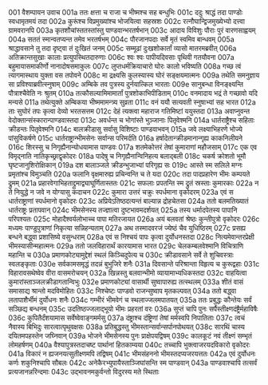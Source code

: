 001    वैशम्पायन उवाच
001a	ततः क्षत्ता च राजा च भीष्मश्च सह बन्धुभिः
001c	ददुः श्राद्धं तदा पाण्डोः स्वधामृतमयं तदा
002a	कुरूंश्च विप्रमुख्यांश्च भोजयित्वा सहस्रशः
002c	रत्नौघान्द्विजमुख्येभ्यो दत्त्वा ग्रामवरानपि
003a	कृतशौचांस्ततस्तांस्तु पाण्डवान्भरतर्षभान्
003c	आदाय विविशुः पौराः पुरं वारणसाह्वयम्
004a	सततं स्मान्वतप्यन्त तमेव भरतर्षभम्
004c	पौरजानपदाः सर्वे मृतं स्वमिव बान्धवम्
005a	श्राद्धावसाने तु तदा दृष्ट्वा तं दुःखितं जनम्
005c	सम्मूढां दुःखशोकार्तां व्यासो मातरमब्रवीत्
006a	अतिक्रान्तसुखाः कालाः प्रत्युपस्थितदारुणाः
006c	श्वः श्वः पापीयदिवसाः पृथिवी गतयौवना
007a	बहुमायासमाकीर्णो नानादोषसमाकुलः
007c	लुप्तधर्मक्रियाचारो घोरः कालो भविष्यति
008a	गच्छ त्वं त्यागमास्थाय युक्ता वस तपोवने
008c	मा द्रक्ष्यसि कुलस्यास्य घोरं सङ्क्षयमात्मनः
009a	तथेति समनुज्ञाय सा प्रविश्याब्रवीत्स्नुषाम्
009c	अम्बिके तव पुत्रस्य दुर्नयात्किल भारताः
009e	सानुबन्धा विनङ्क्ष्यन्ति पौत्राश्चैवेति नः श्रुतम्
010a	तत्कौसल्यामिमामार्तां पुत्रशोकाभिपीडिताम्
010c	वनमादाय भद्रं ते गच्छावो यदि मन्यसे
011a	तथेत्युक्ते अम्बिकया भीष्ममामन्त्र्य सुव्रता
011c	वनं ययौ सत्यवती स्नुषाभ्यां सह भारत
012a	ताः सुघोरं तपः कृत्वा देव्यो भरतसत्तम
012c	देहं त्यक्त्वा महाराज गतिमिष्टां ययुस्तदा
013a	अवाप्नुवन्त वेदोक्तान्संस्कारान्पाण्डवास्तदा
013c	अवर्धन्त च भोगांस्ते भुञ्जानाः पितृवेश्मनि
014a	धार्तराष्ट्रैश्च सहिताः क्रीडन्तः पितृवेश्मनि
014c	बालक्रीडासु सर्वासु विशिष्टाः पाण्डवाभवन्
015a	जवे लक्ष्याभिहरणे भोज्ये पांसुविकर्षणे
015c	धार्तराष्ट्रान्भीमसेनः सर्वान्स परिमर्दति
016a	हर्षादेतान्क्रीडमानान्गृह्य काकनिलीयने
016c	शिरस्सु च निगृह्यैनान्योधयामास पाण्डवः
017a	शतमेकोत्तरं तेषां कुमाराणां महौजसाम्
017c	एक एव विमृद्नाति नातिकृच्छ्राद्वृकोदरः
018a	पादेषु च निगृह्यैनान्विनिहत्य बलाद्बली
018c	चकर्ष क्रोशतो भूमौ घृष्टजानुशिरोक्षिकान्
019a	दश बालाञ्जले क्रीडन्भुजाभ्यां परिगृह्य सः
019c	आस्ते स्म सलिले मग्नः प्रमृतांश्च विमुञ्चति
020a	फलानि वृक्षमारुह्य प्रचिन्वन्ति च ते यदा
020c	तदा पादप्रहारेण भीमः कम्पयते द्रुमम्
021a	प्रहारवेगाभिहताद्द्रुमाद्व्याघूर्णितास्ततः
021c	सफलाः प्रपतन्ति स्म द्रुतं स्रस्ताः कुमारकाः
022a	न ते नियुद्धे न जवे न योग्यासु कदाचन
022c	कुमारा उत्तरं चक्रुः स्पर्धमाना वृकोदरम्
023a	एवं स धार्तराष्ट्राणां स्पर्धमानो वृकोदरः
023c	अप्रियेऽतिष्ठदत्यन्तं बाल्यान्न द्रोहचेतसा
024a	ततो बलमतिख्यातं धार्तराष्ट्रः प्रतापवान्
024c	भीमसेनस्य तज्ज्ञात्वा दुष्टभावमदर्शयत्
025a	तस्य धर्मादपेतस्य पापानि परिपश्यतः
025c	मोहादैश्वर्यलोभाच्च पापा मतिरजायत
026a	अयं बलवतां श्रेष्ठः कुन्तीपुत्रो वृकोदरः
026c	मध्यमः पाण्डुपुत्राणां निकृत्या सन्निहन्यताम्
027a	अथ तस्मादवरजं ज्येष्ठं चैव युधिष्ठिरम्
027c	प्रसह्य बन्धने बद्ध्वा प्रशासिष्ये वसुन्धराम्
028a	एवं स निश्चयं पापः कृत्वा दुर्योधनस्तदा
028c	नित्यमेवान्तरप्रेक्षी भीमस्यासीन्महात्मनः
029a	ततो जलविहारार्थं कारयामास भारत
029c	चेलकम्बलवेश्मानि विचित्राणि महान्ति च
030a	प्रमाणकोट्यामुद्देशं स्थलं किञ्चिदुपेत्य च
030c	क्रीडावसाने सर्वे ते शुचिवस्त्राः स्वलङ्कृताः
030e	सर्वकामसमृद्धं तदन्नं बुभुजिरे शनैः
031a	दिवसान्ते परिश्रान्ता विहृत्य च कुरूद्वहाः
031c	विहारावसथेष्वेव वीरा वासमरोचयन्
032a	खिन्नस्तु बलवान्भीमो व्यायामाभ्यधिकस्तदा
032c	वाहयित्वा कुमारांस्ताञ्जलक्रीडागतान्विभुः
032e	प्रमाणकोट्यां वासार्थी सुष्वापारुह्य तत्स्थलम्
033a	शीतं वासं समासाद्य श्रान्तो मदविमोहितः
033c	निश्चेष्टः पाण्डवो राजन्सुष्वाप मृतकल्पवत्
034a	ततो बद्ध्वा लतापाशैर्भीमं दुर्योधनः शनैः
034c	गम्भीरं भीमवेगं च स्थलाज्जलमपातयत्
035a	ततः प्रबुद्धः कौन्तेयः सर्वं सञ्छिद्य बन्धनम्
035c	उदतिष्ठज्जलाद्भूयो भीमः प्रहरतां वरः
036a	सुप्तं चापि पुनः सर्पैस्तीक्ष्णदंष्ट्रैर्महाविषैः
036c	कुपितैर्दंशयामास सर्वेष्वेवाङ्गमर्मसु
037a	दंष्ट्राश्च दंष्ट्रिणां तेषां मर्मस्वपि निपातिताः
037c	त्वचं नैवास्य बिभिदुः सारत्वात्पृथुवक्षसः
038a	प्रतिबुद्धस्तु भीमस्तान्सर्वान्सर्पानपोथयत्
038c	सारथिं चास्य दयितमपहस्तेन जघ्निवान्
039a	भोजने भीमसेनस्य पुनः प्राक्षेपयद्विषम्
039c	कालकूटं नवं तीक्ष्णं सम्भृतं लोमहर्षणम्
040a	वैश्यापुत्रस्तदाचष्ट पार्थानां हितकाम्यया
040c	तच्चापि भुक्त्वाजरयदविकारो वृकोदरः
041a	विकारं न ह्यजनयत्सुतीक्ष्णमपि तद्विषम्
041c	भीमसंहननो भीमस्तदप्यजरयत्ततः
042a	एवं दुर्योधनः कर्णः शकुनिश्चापि सौबलः
042c	अनेकैरभ्युपायैस्ताञ्जिघांसन्ति स्म पाण्डवान्
043a	पाण्डवाश्चापि तत्सर्वं प्रत्यजानन्नरिन्दमाः
043c	उद्भावनमकुर्वन्तो विदुरस्य मते स्थिताः
